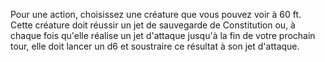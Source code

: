 Pour une action, choisissez une créature que vous pouvez voir à 60 ft. Cette créature doit réussir un jet de sauvegarde de Constitution ou, à chaque fois qu'elle réalise un jet d'attaque jusqu'à la fin de votre prochain tour, elle doit lancer un d6 et soustraire ce résultat à son jet d'attaque. 

